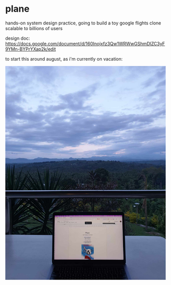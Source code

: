 # plane

hands-on system design practice, going to build a toy google flights clone scalable to billions of users

design doc: https://docs.google.com/document/d/160Inojxfz3Qw1WRWwGShmDlZC3yF9YMn-BYPrYXap2k/edit

to start this around august, as i'm currently on vacation:

![image](vacation.jpeg)
